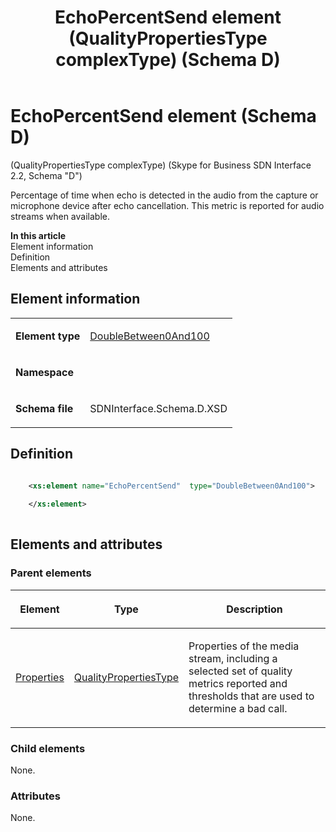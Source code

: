 ﻿---
title: EchoPercentSend element (QualityPropertiesType complexType) (Schema D)
description: Describes the Schema D iteration of the EchoPercentSend element and provides the element's definition, parent elements, and information.
TOCTitle: EchoPercentSend element
ms:assetid: b1b24796-6e50-aed0-e45a-2e3dfbf98478
ms:mtpsurl: https://msdn.microsoft.com/library/Mt170847(v=office.16)
ms:contentKeyID: 65855421
ms.date: 08/24/2015
mtps_version: v=office.16
dev_langs:
- xml
---

# EchoPercentSend element (Schema D)

(QualityPropertiesType complexType) (Skype for Business SDN Interface 2.2, Schema "D")

Percentage of time when echo is detected in the audio from the capture or microphone device after echo cancellation. This metric is reported for audio streams when available.


**In this article**  
Element information  
Definition  
Elements and attributes  

## Element information

<table>
<colgroup>
<col />
<col />
</colgroup>
<tbody>
<tr class="odd">
<td><p><strong>Element type</strong></p></td>
<td><p><a href="doublebetween0and100-simpletype-skype-for-business-sdn-interface-2-2-schema-d.md">DoubleBetween0And100</a></p></td>
</tr>
<tr class="even">
<td><p><strong>Namespace</strong></p></td>
<td><p></p></td>
</tr>
<tr class="odd">
<td><p><strong>Schema file</strong></p></td>
<td><p>SDNInterface.Schema.D.XSD</p></td>
</tr>
</tbody>
</table>


## Definition

```xml

    <xs:element name="EchoPercentSend"  type="DoubleBetween0And100">
    
    </xs:element>
  
```

## Elements and attributes

### Parent elements

<table>
<colgroup>
<col />
<col />
<col />
</colgroup>
<thead>
<tr class="header">
<th><p>Element</p></th>
<th><p>Type</p></th>
<th><p>Description</p></th>
</tr>
</thead>
<tbody>
<tr class="odd">
<td><p><a href="properties-element-qualitytype-complextype-skype-for-business-sdn-interface-2-2-schema-d.md">Properties</a></p></td>
<td><p><a href="qualitypropertiestype-complextype-skype-for-business-sdn-interface-2-2-schema-d.md">QualityPropertiesType</a></p></td>
<td><p>Properties of the media stream, including a selected set of quality metrics reported and thresholds that are used to determine a bad call.</p></td>
</tr>
</tbody>
</table>


### Child elements

None.

### Attributes

None.

